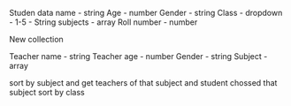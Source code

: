 Studen data
name - string
Age - number
Gender - string
Class - dropdown - 1-5  - String
subjects - array
Roll number - number

New collection

Teacher name - string 
Teacher age - number
Gender - string 
Subject - array

sort by subject and get teachers of that subject and student chossed that subject 
sort by class
